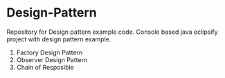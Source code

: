 # Design-Pattern
Repository for Design pattern example code.
Console based java eclipsify project with design pattern example.

1. Factory Design Pattern
2. Observer Design Pattern
3. Chain of Resposible
